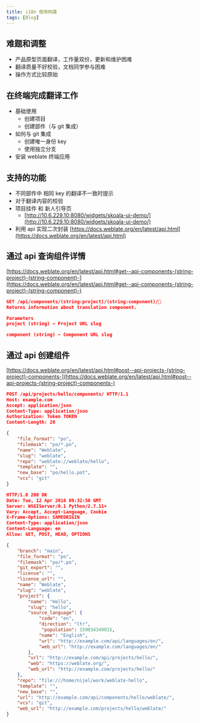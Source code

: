 ```yaml
---
title: i18n 使用构建
tags: [Blog]
---
```




## 难题和调整

- 产品原型页面翻译，工作量双份，更新和维护困难
- 翻译质量不好校验，文档同学参与困难
- 操作方式比较原始

## 在终端完成翻译工作

- 基础使用
  - 创建项目
  - 创建部件（与 git 集成）
- 如何与 git 集成
  - 创建唯一身份 key
  - 使用独立分支
- 安装 weblate 终端应用

## 支持的功能

- 不同部件中 相同 key 的翻译不一致时提示
- 对于翻译内容的校验
- 项目挂件 和 新人引导页
  - [http://10.6.229.10:8080/widgets/skoala-ui-demo/](http://10.6.229.10:8080/widgets/skoala-ui-demo/)
- 利用 api 实现二次封装 [https://docs.weblate.org/en/latest/api.html](https://docs.weblate.org/en/latest/api.html)

## 通过 api 查询组件详情

[https://docs.weblate.org/en/latest/api.html#get--api-components-(string-project)-(string-component)-](https://docs.weblate.org/en/latest/api.html#get--api-components-(string-project)-(string-component)-)

```json
GET /api/components/(string:project)/(string:component)/
Returns information about translation component.

Parameters
project (string) – Project URL slug

component (string) – Component URL slug
```

## 通过 api 创建组件

[https://docs.weblate.org/en/latest/api.html#post--api-projects-(string-project)-components-](https://docs.weblate.org/en/latest/api.html#post--api-projects-(string-project)-components-)

```json
POST /api/projects/hello/components/ HTTP/1.1
Host: example.com
Accept: application/json
Content-Type: application/json
Authorization: Token TOKEN
Content-Length: 20

{
    "file_format": "po",
    "filemask": "po/*.po",
    "name": "Weblate",
    "slug": "weblate",
    "repo": "weblate://weblate/hello",
    "template": "",
    "new_base": "po/hello.pot",
    "vcs": "git"
}
```

```json
HTTP/1.0 200 OK
Date: Tue, 12 Apr 2016 09:32:50 GMT
Server: WSGIServer/0.1 Python/2.7.11+
Vary: Accept, Accept-Language, Cookie
X-Frame-Options: SAMEORIGIN
Content-Type: application/json
Content-Language: en
Allow: GET, POST, HEAD, OPTIONS

{
    "branch": "main",
    "file_format": "po",
    "filemask": "po/*.po",
    "git_export": "",
    "license": "",
    "license_url": "",
    "name": "Weblate",
    "slug": "weblate",
    "project": {
        "name": "Hello",
        "slug": "hello",
        "source_language": {
            "code": "en",
            "direction": "ltr",
             "population": 159034349015,
            "name": "English",
            "url": "http://example.com/api/languages/en/",
            "web_url": "http://example.com/languages/en/"
        },
        "url": "http://example.com/api/projects/hello/",
        "web": "https://weblate.org/",
        "web_url": "http://example.com/projects/hello/"
    },
    "repo": "file:///home/nijel/work/weblate-hello",
    "template": "",
    "new_base": "",
    "url": "http://example.com/api/components/hello/weblate/",
    "vcs": "git",
    "web_url": "http://example.com/projects/hello/weblate/"
}
```
